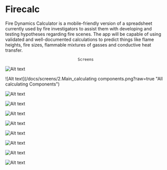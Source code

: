 # Firecalc

Fire Dynamics Calculator is a mobile-friendly version of a spreadsheet currently used by fire investigators to assist them with developing and testing hypotheses regarding fire scenes. The app will be capable of using validated and well-documented calculations to predict things like flame heights, fire sizes, flammable mixtures of gasses and conductive heat transfer.


                                    Screens 

![Alt text](/docs/screens/1.splash_screen.png?raw=true "splash screen")

![Alt text](/docs/screens/2.Main_calculating components.png?raw=true "All calculating Components")

![Alt text](/docs/screens/3.GasLayer_calculation_inputs.png?raw=true "Gas Layer Calcuation Inputs")

![Alt text](/docs/screens/5.Flashover_calculation_inputs.png?raw=true "Flashover Calcuation Inputs")

![Alt text](/docs/screens/6.Flashover_calculation_outputs.pngg?raw=true "Flashover calculation output")

![Alt text](/docs/screens/7.Conduction_calculation_inputs.png?raw=true "Conduction calculation inputs")

![Alt text](/docs/screens/8.Conduction_calculation_outputs.png.png?raw=true "Conduction calculation outputs")

![Alt text](/docs/screens/9.Flame_Height_calculation_inputs.png.png?raw=true "Flame Height calculation inputs")

![Alt text](/docs/screens/10.Flame_Height_calculation_outputs.png.png.png?raw=true "Flame Height calculation ")

![Alt text](/docs/screens/11.Feed_back_form.png?raw=true "Feed back form")
